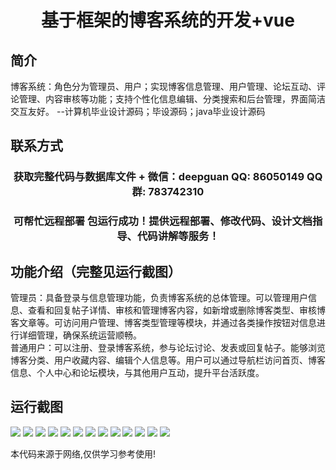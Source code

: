 <p><h1 align="center">基于框架的博客系统的开发+vue</h1></p>

## 简介
博客系统：角色分为管理员、用户；实现博客信息管理、用户管理、论坛互动、评论管理、内容审核等功能；支持个性化信息编辑、分类搜索和后台管理，界面简洁交互友好。    --计算机毕业设计源码；毕设源码；java毕业设计源码


## 联系方式
<p><h3 align="center">获取完整代码与数据库文件 + 微信：deepguan QQ: 86050149 QQ群: 783742310</h3></p>
<p><h3 align="center">可帮忙远程部署 包运行成功！提供远程部署、修改代码、设计文档指导、代码讲解等服务！</h3></p>

## 功能介绍（完整见运行截图）
管理员：具备登录与信息管理功能，负责博客系统的总体管理。可以管理用户信息、查看和回复帖子详情、审核和管理博客内容，如新增或删除博客类型、审核博客文章等。可访问用户管理、博客类型管理等模块，并通过各类操作按钮对信息进行详细管理，确保系统运营顺畅。  
普通用户：可以注册、登录博客系统，参与论坛讨论、发表或回复帖子。能够浏览博客分类、用户收藏内容、编辑个人信息等。用户可以通过导航栏访问首页、博客信息、个人中心和论坛模块，与其他用户互动，提升平台活跃度。


## 运行截图
![](img/001.jpg)
![](img/002.jpg)
![](img/003.jpg)
![](img/004.jpg)
![](img/005.jpg)
![](img/006.jpg)
![](img/007.jpg)
![](img/008.jpg)
![](img/009.jpg)
![](img/010.jpg)
![](img/011.jpg)
![](img/012.jpg)
![](img/013.jpg)

<p>本代码来源于网络,仅供学习参考使用!</p>
